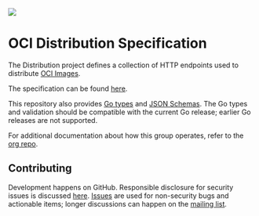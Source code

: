 <div>
<a href="https://travis-ci.org/opencontainers/distribution-spec">
<img src="https://travis-ci.org/opencontainers/distribution-spec.svg?branch=master"></img>
</a>
</div>

# OCI Distribution Specification

The Distribution project defines a collection of HTTP endpoints used to distribute [OCI Images][image-spec].

The specification can be found [here][spec].

This repository also provides [Go types][specs-go] and [JSON Schemas][schemas].
The Go types and validation should be compatible with the current Go release; earlier Go releases are not supported.

For additional documentation about how this group operates, refer to the [org repo][org].

## Contributing

Development happens on GitHub.
Responsible disclosure for security issues is discussed [here](CONTRIBUTING.md#security-issues).
[Issues][issues] are used for non-security bugs and actionable items; longer discussions can happen on the [mailing list][mailing-list].

[spec]: spec.md
[specs-go]: specs-go
[schemas]: schemas
[releases]: RELEASES.md
[contributing]: CONTRIBUTING.md

[org]: https://github.com/opencontainers/org.com
[oci]: https://www.opencontainers.org
[issues]: https://github.com/opencontainers/distribution-spec/issues
[mailing-list]: https://groups.google.com/a/opencontainers.org/forum/#!forum/dev
[image-spec]: https://github.com/opencontainers/image-spec
